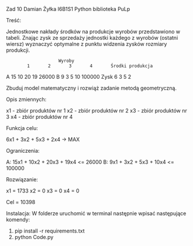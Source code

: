 Zad 10
Damian Żyłka I6B1S1
Python biblioteka PuLp

Treść:

Jednostkowe nakłady środków na produkcje wyrobów przedstawiono w tabeli. Znając zysk ze
sprzedaży jednostki każdego z wyrobów (ostatni wiersz) wyznaczyć optymalne z punktu widzenia
zysków rozmiary produkcji.

                        Wyroby
            1       2       3       4       Środki produkcja
A           15      10      20      19      26000
B           9       3       5       10      100000
Zysk        6       3       5       2

Zbuduj model matematyczny i rozwiąż zadanie metodą geometryczną.

Opis zmiennych:

x1 - zbiór produktów nr 1
x2 - zbiór produktów nr 2
x3 - zbiór produktów nr 3
x4 - zbiór produktów nr 4

Funkcja celu:

6x1 + 3x2 + 5x3 + 2x4 -> MAX

Ograniczenia:

A: 15x1 + 10x2 + 20x3 + 19x4 <= 26000
B: 9x1 + 3x2 + 5x3 + 10x4 <= 100000

Rozwiązanie:

x1 = 1733
x2 = 0
x3 = 0
x4 = 0

Cel = 10398

Instalacja:
W folderze uruchomić w terminal następnie wpisać następujące komendy: 
1) pip install -r requirements.txt
2) python Code.py

